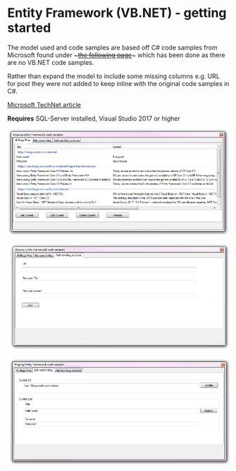 ﻿# Entity Framework (VB.NET) - getting started

The model used and code samples are based off C# code samples from Microsoft found under ~~~[the following page](https://docs.microsoft.com/en-us/ef/)~~~ which has been done as there are no VB.NET code samples. 

Rather than expand the model to include some missing columns e.g. URL for post they were not added to keep inline with the original code samples in C#.

[Microsoft TechNet article](https://social.technet.microsoft.com/wiki/contents/articles/53700.entity-framework-6-basic-data-operations-vb-net-window-forms.aspx)

**Requires**
SQL-Server installed, Visual Studio 2017 or higher


![screen 1](../../assets/EF6/MainTab.png)

![screen 2](../../assets/EF6/AddTab.png)

![screen 3](../../assets/EF6/editTab.png)

